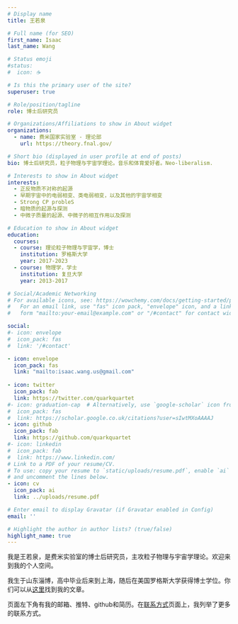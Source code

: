```yaml
---
# Display name
title: 王若泉

# Full name (for SEO)
first_name: Isaac
last_name: Wang

# Status emoji
#status:
#  icon: ☕️

# Is this the primary user of the site?
superuser: true

# Role/position/tagline
role: 博士后研究员

# Organizations/Affiliations to show in About widget
organizations:
  - name: 费米国家实验室 - 理论部
    url: https://theory.fnal.gov/

# Short bio (displayed in user profile at end of posts)
bio: 博士后研究员，粒子物理与宇宙学理论。音乐和体育爱好者。Neo-liberalism.

# Interests to show in About widget
interests:
  - 正反物质不对称的起源
  - 早期宇宙中的电弱相变、类电弱相变，以及其他的宇宙学相变
  - Strong CP probleS
  - 暗物质的起源与探测
  - 中微子质量的起源、中微子的相互作用以及探测

# Education to show in About widget
education:
  courses:
  - course: 理论粒子物理与宇宙学，博士
    institution: 罗格斯大学
    year: 2017-2023
  - course: 物理学，学士
    institution: 复旦大学
    year: 2013-2017

# Social/Academic Networking
# For available icons, see: https://wowchemy.com/docs/getting-started/page-builder/#icons
#   For an email link, use "fas" icon pack, "envelope" icon, and a link in the
#   form "mailto:your-email@example.com" or "/#contact" for contact widget.

social:
#- icon: envelope
#  icon_pack: fas
#  link: '/#contact'

- icon: envelope
  icon_pack: fas
  link: "mailto:isaac.wang.us@gmail.com"
  
- icon: twitter
  icon_pack: fab
  link: https://twitter.com/quarkquartet
#- icon: graduation-cap  # Alternatively, use `google-scholar` icon from `ai` icon pack
#  icon_pack: fas
#  link: https://scholar.google.co.uk/citations?user=sIwtMXoAAAAJ
- icon: github
  icon_pack: fab
  link: https://github.com/quarkquartet
#- icon: linkedin
#  icon_pack: fab
#  link: https://www.linkedin.com/
# Link to a PDF of your resume/CV.
# To use: copy your resume to `static/uploads/resume.pdf`, enable `ai` icons in `params.toml`, 
# and uncomment the lines below.
- icon: cv
  icon_pack: ai
  link: ../uploads/resume.pdf

# Enter email to display Gravatar (if Gravatar enabled in Config)
email: ''

# Highlight the author in author lists? (true/false)
highlight_name: true
---
```


我是王若泉，是费米实验室的博士后研究员，主攻粒子物理与宇宙学理论。欢迎来到我的个人空间。

我生于山东淄博，高中毕业后来到上海，随后在美国罗格斯大学获得博士学位。你们可以从[这里](https://inspirehep.net/authors/1852425?ui-citation-summary=true)找到我的文章。

页面左下角有我的邮箱、推特、github和简历。在[联系方式](../../contact/)页面上，我列举了更多的联系方式。